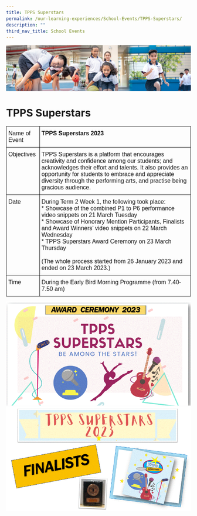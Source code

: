 ```yaml
---
title: TPPS Superstars
permalink: /our-learning-experiences/School-Events/TPPS-Superstars/
description: ""
third_nav_title: School Events
---
```

![](/images/Our%20Learning%20Experiences.jpg)

TPPS Superstars
===============

<style type="text/css">
.tg  {border-collapse:collapse;border-spacing:0;}
.tg td{border-color:black;border-style:solid;border-width:1px;font-family:Arial, sans-serif;font-size:14px;
  overflow:hidden;padding:10px 5px;word-break:normal;}
.tg th{border-color:black;border-style:solid;border-width:1px;font-family:Arial, sans-serif;font-size:14px;
  font-weight:normal;overflow:hidden;padding:10px 5px;word-break:normal;}
.tg .tg-k7n2{color:#121212;font-size:16px;text-align:left;vertical-align:top}
.tg .tg-svcv{color:#121212;font-size:16px;font-weight:bold;text-align:left;vertical-align:top}
</style>
<table class="tg">
<thead>
  <tr>
    <th class="tg-k7n2">Name of Event</th>
    <th class="tg-svcv">TPPS Superstars 2023</th>
  </tr>
</thead>
<tbody>
  <tr>
    <td class="tg-k7n2">Objectives</td>
    <td class="tg-k7n2">TPPS Superstars is a platform that encourages creativity and confidence among our students; and acknowledges their effort and talents. It also provides an opportunity for students to embrace and appreciate diversity through the performing arts, and practise being gracious audience.</td>
  </tr>
  <tr>
    <td class="tg-k7n2">Date</td>
    <td class="tg-k7n2">During Term 2 Week 1, the following took place:<br>
* 		Showcase of the combined P1 to P6 performance video snippets on 21 March Tuesday<br>
* 			Showcase of Honorary Mention Participants, Finalists and Award Winners’ video snippets on 22 March Wednesday<br>
* 			TPPS Superstars Award Ceremony on 23 March Thursday<br><br>
			(The whole process started from 26 January 2023 and ended on 23 March 2023.)
		</td>
  </tr>
  <tr>
    <td class="tg-k7n2">Time</td>
    <td class="tg-k7n2">During the Early Bird Morning Programme (from 7.40-7.50 am)</td>
  </tr>
</tbody>
</table>

![](/images/School%20Events%202023/tpps_superstars_2023_overall1.gif)<br>
![](/images/School%20Events%202023/tpps_superstars_2023_overall2.gif)
